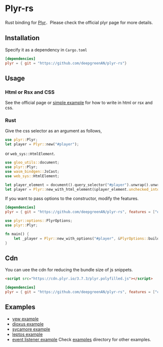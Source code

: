 # Plyr-rs

Rust binding for [Plyr](https://github.com/sampotts/plyr)．Please check the official plyr page for more details.

## Installation
Specify it as a dependency in `Cargo.toml`
```toml
[dependencies]
plyr = { git = "https://github.com/deepgreenAN/plyr-rs"}
```

## Usage
### Html or Rsx and CSS
See the official page or [simple example](https://github.com/deepgreenAN/plyr-rs/tree/master/examples/simple-plyr-use) for how to write in html or rsx and css.

### Rust
Give the css selector as an argument as follows,
```rust
use plyr::Plyr;
let player = Plyr::new("#player");
```
or `web_sys::HtmlElement`.
```rust
use gloo_utils::document;
use plyr::Plyr;
use wasm_bindgen::JsCast;
use web_sys::HtmlElement;

let player_element = document().query_selector("#player").unwrap().unwrap();
let player = Plyr::new_with_html_element(&player_element.unchecked_into::<HtmlElement>());
```

If you want to pass options to the constructor, modify the features.
```toml
[dependencies]
plyr = { git = "https://github.com/deepgreenAN/plyr-rs", features = ["options"]}
```

```rust
use plyr::options::PlyrOptions;
use plyr::Plyr;

fn main() {
    let _player = Plyr::new_with_options("#player", &PlyrOptions::builder().duration(50.0).build());
}
```

## Cdn
You can uee the cdn for reducing the bundle size of js snippets.
```html
<script src="https://cdn.plyr.io/3.7.3/plyr.polyfilled.js"></script>
```

```toml
[dependencies]
plyr = { git = "https://github.com/deepgreenAN/plyr-rs", features = ["cdn"]}
```

## Examples
- [yew example](https://github.com/deepgreenAN/plyr-rs/tree/master/examples/plyr-yew-example)
- [dioxus example](https://github.com/deepgreenAN/plyr-rs/tree/master/examples/plyr-dioxus-example)
- [sycamore example](https://github.com/deepgreenAN/plyr-rs/tree/master/examples/plyr-sycamore-example)
- [leptos example](https://github.com/deepgreenAN/plyr-rs/tree/master/examples/plyr-leptos-example)
- [event listener example](https://github.com/deepgreenAN/plyr-rs/tree/master/examples/event-listener-example)
Check [examples](https://github.com/deepgreenAN/plyr-rs/tree/master/examples) directory for other examples.